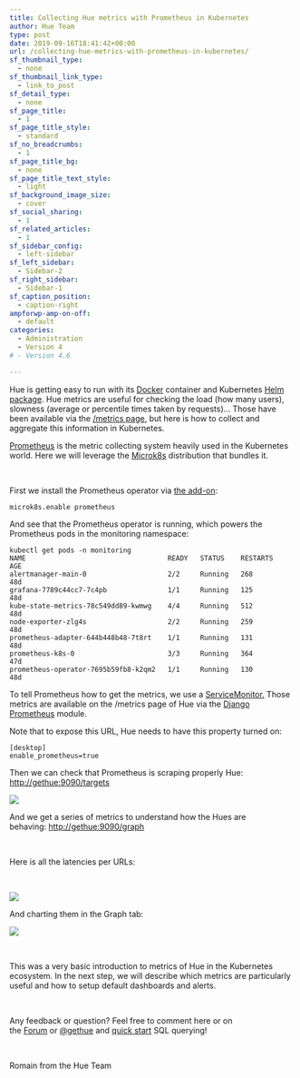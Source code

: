 ```yaml
---
title: Collecting Hue metrics with Prometheus in Kubernetes
author: Hue Team
type: post
date: 2019-09-16T18:41:42+00:00
url: /collecting-hue-metrics-with-prometheus-in-kubernetes/
sf_thumbnail_type:
  - none
sf_thumbnail_link_type:
  - link_to_post
sf_detail_type:
  - none
sf_page_title:
  - 1
sf_page_title_style:
  - standard
sf_no_breadcrumbs:
  - 1
sf_page_title_bg:
  - none
sf_page_title_text_style:
  - light
sf_background_image_size:
  - cover
sf_social_sharing:
  - 1
sf_related_articles:
  - 1
sf_sidebar_config:
  - left-sidebar
sf_left_sidebar:
  - Sidebar-2
sf_right_sidebar:
  - Sidebar-1
sf_caption_position:
  - caption-right
ampforwp-amp-on-off:
  - default
categories:
  - Administration
  - Version 4
# - Version 4.6

---
```

Hue is getting easy to run with its [Docker][1] container and Kubernetes [Helm package][2]. Hue metrics are useful for checking the load (how many users), slowness (average or percentile times taken by requests)&#8230; Those have been available via the [/metrics page][3], but here is how to collect and aggregate this information in Kubernetes.

[Prometheus][4] is the metric collecting system heavily used in the Kubernetes world. Here we will leverage the [Microk8s][5] distribution that bundles it.

&nbsp;

First we install the Prometheus operator via [the add-on][6]:

<pre><code class="bash">microk8s.enable prometheus
</code></pre>

And see that the Prometheus operator is running, which powers the Prometheus pods in the monitoring namespace:

<pre><code class="bash">kubectl get pods -n monitoring
NAME                                   READY   STATUS    RESTARTS   AGE
alertmanager-main-0                    2/2     Running   268        48d
grafana-7789c44cc7-7c4pb               1/1     Running   125        48d
kube-state-metrics-78c549dd89-kwmwg    4/4     Running   512        48d
node-exporter-zlg4s                    2/2     Running   259        48d
prometheus-adapter-644b448b48-7t8rt    1/1     Running   131        48d
prometheus-k8s-0                       3/3     Running   364        47d
prometheus-operator-7695b59fb8-k2qm2   1/1     Running   130        48d
</code></pre>

To tell Prometheus how to get the metrics, we use a [ServiceMonitor.][7] Those metrics are available on the /metrics page of Hue via the [Django Prometheus][8] module.

Note that to expose this URL, Hue needs to have this property turned on:

<pre><code class="bash">[desktop]
enable_prometheus=true
</code></pre>

Then we can check that Prometheus is scraping properly Hue: <http://gethue:9090/targets>

<a href="https://cdn.gethue.com/uploads/2019/09/prometheus_targets.png"><img src="https://cdn.gethue.com/uploads/2019/09/prometheus_targets.png" /></a>

<div>
  And we get a series of metrics to understand how the Hues are behaving: <a href="http://gethue:9090/graph">http://gethue:9090/graph</a>
</div>

&nbsp;

<div>
  Here is all the latencies per URLs:
</div>

&nbsp;

<a href="https://cdn.gethue.com/uploads/2019/09/prometheus_graph.png"><img src="https://cdn.gethue.com/uploads/2019/09/prometheus_graph.png" /></a>

And charting them in the Graph tab:

<a href="https://cdn.gethue.com/uploads/2019/09/prometheus_graph_chart.png"><img src="https://cdn.gethue.com/uploads/2019/09/prometheus_graph_chart.png" /></a>

&nbsp;

<div>
  This was a very basic introduction to metrics of Hue in the Kubernetes ecosystem. In the next step, we will describe which metrics are particularly useful and how to setup default dashboards and alerts.
</div>

&nbsp;

<div>
  Any feedback or question? Feel free to comment here or on the <a href="https://discourse.gethue.com/">Forum</a> or <a href="https://twitter.com/gethue">@gethue</a> and <a href="https://docs.gethue.com/quickstart/">quick start</a> SQL querying!
</div>

&nbsp;

<div>
  Romain from the Hue Team
</div>

<div>
</div>

 [1]: https://github.com/cloudera/hue/tree/master/tools/docker
 [2]: https://github.com/cloudera/hue/tree/master/tools/kubernetes
 [3]: https://gethue.com/easier-administration-of-hue-with-the-new-threads-and-metrics-pages/
 [4]: https://prometheus.io
 [5]: https://microk8s.io
 [6]: https://microk8s.io/docs/#kubernetes-add-ons
 [7]: https://github.com/cloudera/hue/blob/master/tools/kubernetes/helm/hue/templates/servicemonitor-hue.yaml
 [8]: https://github.com/korfuri/django-prometheus
 [9]: https://cdn.gethue.com/uploads/2019/09/prometheus_targets.png
 [10]: https://cdn.gethue.com/uploads/2019/09/prometheus_graph.png
 [11]: https://cdn.gethue.com/uploads/2019/09/prometheus_graph_chart.png
